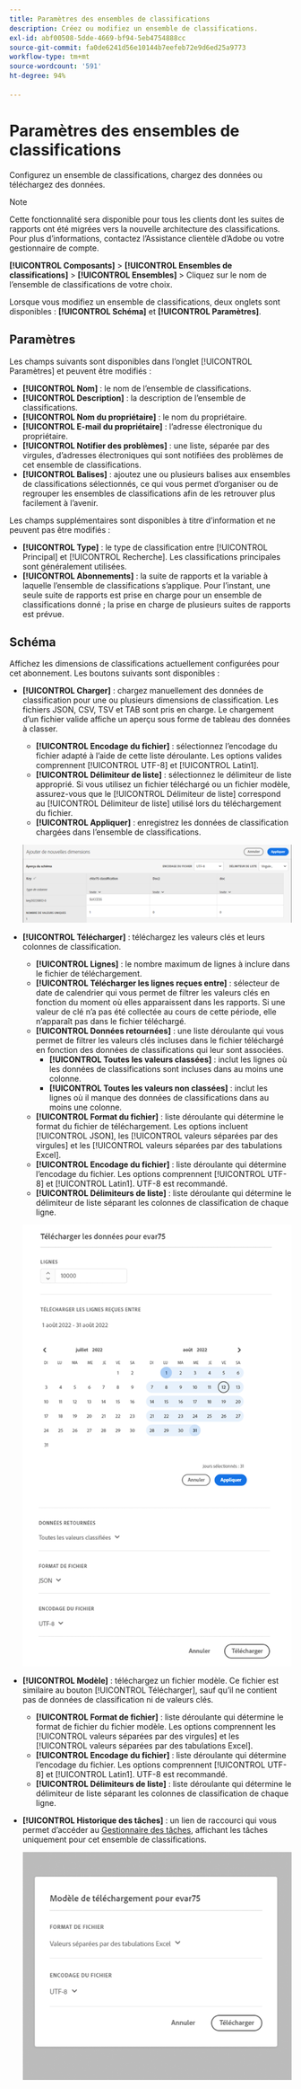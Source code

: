 ```yaml
---
title: Paramètres des ensembles de classifications
description: Créez ou modifiez un ensemble de classifications.
exl-id: abf00508-5dde-4669-bf94-5eb4754888cc
source-git-commit: fa0de6241d56e10144b7eefeb72e9d6ed25a9773
workflow-type: tm+mt
source-wordcount: '591'
ht-degree: 94%

---
```


# Paramètres des ensembles de classifications

Configurez un ensemble de classifications, chargez des données ou téléchargez des données.

>[!NOTE]
>
>Cette fonctionnalité sera disponible pour tous les clients dont les suites de rapports ont été migrées vers la nouvelle architecture des classifications. Pour plus d’informations, contactez l’Assistance clientèle d’Adobe ou votre gestionnaire de compte.

**[!UICONTROL Composants]** > **[!UICONTROL Ensembles de classifications]** > **[!UICONTROL Ensembles]** > Cliquez sur le nom de l’ensemble de classifications de votre choix.

Lorsque vous modifiez un ensemble de classifications, deux onglets sont disponibles : **[!UICONTROL Schéma]** et **[!UICONTROL Paramètres]**.

## Paramètres

Les champs suivants sont disponibles dans l’onglet [!UICONTROL Paramètres] et peuvent être modifiés :

* **[!UICONTROL Nom]** : le nom de l’ensemble de classifications.
* **[!UICONTROL Description]** : la description de l’ensemble de classifications.
* **[!UICONTROL Nom du propriétaire]** : le nom du propriétaire.
* **[!UICONTROL E-mail du propriétaire]** : l’adresse électronique du propriétaire.
* **[!UICONTROL Notifier des problèmes]** : une liste, séparée par des virgules, d’adresses électroniques qui sont notifiées des problèmes de cet ensemble de classifications.
* **[!UICONTROL Balises]** : ajoutez une ou plusieurs balises aux ensembles de classifications sélectionnés, ce qui vous permet d’organiser ou de regrouper les ensembles de classifications afin de les retrouver plus facilement à l’avenir.

Les champs supplémentaires sont disponibles à titre d’information et ne peuvent pas être modifiés :

* **[!UICONTROL Type]** : le type de classification entre [!UICONTROL Principal] et [!UICONTROL Recherche]. Les classifications principales sont généralement utilisées.
* **[!UICONTROL Abonnements]** : la suite de rapports et la variable à laquelle l’ensemble de classifications s’applique. Pour l’instant, une seule suite de rapports est prise en charge pour un ensemble de classifications donné ; la prise en charge de plusieurs suites de rapports est prévue.

## Schéma

Affichez les dimensions de classifications actuellement configurées pour cet abonnement. Les boutons suivants sont disponibles :

* **[!UICONTROL Charger]** : chargez manuellement des données de classification pour une ou plusieurs dimensions de classification. Les fichiers JSON, CSV, TSV et TAB sont pris en charge. Le chargement d’un fichier valide affiche un aperçu sous forme de tableau des données à classer.
   * **[!UICONTROL Encodage du fichier]** : sélectionnez l’encodage du fichier adapté à l’aide de cette liste déroulante. Les options valides comprennent [!UICONTROL UTF-8] et [!UICONTROL Latin1].
   * **[!UICONTROL Délimiteur de liste]** : sélectionnez le délimiteur de liste approprié. Si vous utilisez un fichier téléchargé ou un fichier modèle, assurez-vous que le [!UICONTROL Délimiteur de liste] correspond au [!UICONTROL Délimiteur de liste] utilisé lors du téléchargement du fichier.
   * **[!UICONTROL Appliquer]** : enregistrez les données de classification chargées dans l’ensemble de classifications.

   ![Chargement des ensembles de classifications](../assets/classification-set-upload.png)

* **[!UICONTROL Télécharger]** : téléchargez les valeurs clés et leurs colonnes de classification.
   * **[!UICONTROL Lignes]** : le nombre maximum de lignes à inclure dans le fichier de téléchargement.
   * **[!UICONTROL Télécharger les lignes reçues entre]** : sélecteur de date de calendrier qui vous permet de filtrer les valeurs clés en fonction du moment où elles apparaissent dans les rapports. Si une valeur de clé n’a pas été collectée au cours de cette période, elle n’apparaît pas dans le fichier téléchargé.
   * **[!UICONTROL Données retournées]** : une liste déroulante qui vous permet de filtrer les valeurs clés incluses dans le fichier téléchargé en fonction des données de classifications qui leur sont associées.
      * **[!UICONTROL Toutes les valeurs classées]** : inclut les lignes où les données de classifications sont incluses dans au moins une colonne.
      * **[!UICONTROL Toutes les valeurs non classées]** : inclut les lignes où il manque des données de classifications dans au moins une colonne.
   * **[!UICONTROL Format du fichier]** : liste déroulante qui détermine le format du fichier de téléchargement. Les options incluent [!UICONTROL JSON], les [!UICONTROL valeurs séparées par des virgules] et les [!UICONTROL valeurs séparées par des tabulations Excel].
   * **[!UICONTROL Encodage du fichier]** : liste déroulante qui détermine l’encodage du fichier. Les options comprennent [!UICONTROL UTF-8] et [!UICONTROL Latin1]. UTF-8 est recommandé.
   * **[!UICONTROL Délimiteurs de liste]** : liste déroulante qui détermine le délimiteur de liste séparant les colonnes de classification de chaque ligne.

   ![Téléchargement des ensembles de classifications](../assets/classification-set-download.png)

* **[!UICONTROL Modèle]** : téléchargez un fichier modèle. Ce fichier est similaire au bouton [!UICONTROL Télécharger], sauf qu’il ne contient pas de données de classification ni de valeurs clés.
   * **[!UICONTROL Format de fichier]** : liste déroulante qui détermine le format de fichier du fichier modèle. Les options comprennent les [!UICONTROL valeurs séparées par des virgules] et les [!UICONTROL valeurs séparées par des tabulations Excel].
   * **[!UICONTROL Encodage du fichier]** : liste déroulante qui détermine l’encodage du fichier. Les options comprennent [!UICONTROL UTF-8] et [!UICONTROL Latin1]. UTF-8 est recommandé.
   * **[!UICONTROL Délimiteurs de liste]** : liste déroulante qui détermine le délimiteur de liste séparant les colonnes de classification de chaque ligne.
* **[!UICONTROL Historique des tâches]** : un lien de raccourci qui vous permet d’accéder au [Gestionnaire des tâches](job-manager.md), affichant les tâches uniquement pour cet ensemble de classifications.

   ![Modèle d’ensemble de classifications](../assets/classification-set-template.png)
